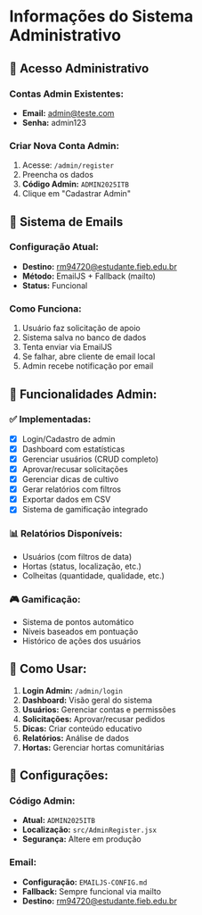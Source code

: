 # Informações do Sistema Administrativo

## 🔐 Acesso Administrativo

### Contas Admin Existentes:
- **Email:** admin@teste.com
- **Senha:** admin123

### Criar Nova Conta Admin:
1. Acesse: `/admin/register`
2. Preencha os dados
3. **Código Admin:** `ADMIN2025ITB`
4. Clique em "Cadastrar Admin"

## 📧 Sistema de Emails

### Configuração Atual:
- **Destino:** rm94720@estudante.fieb.edu.br
- **Método:** EmailJS + Fallback (mailto)
- **Status:** Funcional

### Como Funciona:
1. Usuário faz solicitação de apoio
2. Sistema salva no banco de dados
3. Tenta enviar via EmailJS
4. Se falhar, abre cliente de email local
5. Admin recebe notificação por email

## 🎯 Funcionalidades Admin:

### ✅ Implementadas:
- [x] Login/Cadastro de admin
- [x] Dashboard com estatísticas
- [x] Gerenciar usuários (CRUD completo)
- [x] Aprovar/recusar solicitações
- [x] Gerenciar dicas de cultivo
- [x] Gerar relatórios com filtros
- [x] Exportar dados em CSV
- [x] Sistema de gamificação integrado

### 📊 Relatórios Disponíveis:
- Usuários (com filtros de data)
- Hortas (status, localização, etc.)
- Colheitas (quantidade, qualidade, etc.)

### 🎮 Gamificação:
- Sistema de pontos automático
- Níveis baseados em pontuação
- Histórico de ações dos usuários

## 🚀 Como Usar:

1. **Login Admin:** `/admin/login`
2. **Dashboard:** Visão geral do sistema
3. **Usuários:** Gerenciar contas e permissões
4. **Solicitações:** Aprovar/recusar pedidos
5. **Dicas:** Criar conteúdo educativo
6. **Relatórios:** Análise de dados
7. **Hortas:** Gerenciar hortas comunitárias

## 🔧 Configurações:

### Código Admin:
- **Atual:** `ADMIN2025ITB`
- **Localização:** `src/AdminRegister.jsx`
- **Segurança:** Altere em produção

### Email:
- **Configuração:** `EMAILJS-CONFIG.md`
- **Fallback:** Sempre funcional via mailto
- **Destino:** rm94720@estudante.fieb.edu.br